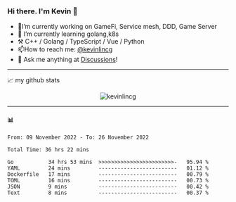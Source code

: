 ### Hi there. I'm Kevin 👋

- 🔭I’m currently working on GameFi, Service mesh, DDD, Game Server
- 🌱 I’m currently learning golang,k8s
-   :hammer_and_pick: C++ / Golang / TypeScript / Vue / Python
- 📫How to reach me: [@kevinlincg](https://twitter.com/kevinlincg) 
-   :thought_balloon: Ask me anything at [Discussions](https://github.com/kevinlincg/kevinlincg/discussions/new)!

---

📈 my github stats

<p align="center"> <img src="https://github-readme-stats-ouuan.vercel.app/api?username=kevinlincg&theme=dark&show_icons=true&count_private=true" alt="kevinlincg" />

---

#### :bar_chart: 

<!--START_SECTION:waka-->

```text
From: 09 November 2022 - To: 26 November 2022

Total Time: 36 hrs 22 mins

Go           34 hrs 53 mins  >>>>>>>>>>>>>>>>>>>>>>>>-   95.94 %
YAML         24 mins         -------------------------   01.12 %
Dockerfile   17 mins         -------------------------   00.79 %
TOML         16 mins         -------------------------   00.73 %
JSON         9 mins          -------------------------   00.42 %
Text         8 mins          -------------------------   00.37 %
```

<!--END_SECTION:waka-->
